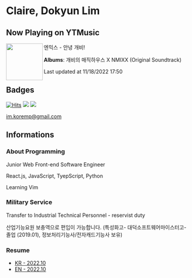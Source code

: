 # Claire, Dokyun Lim

## Now Playing on YTMusic

[<img align="left" width="100" src="https://lh3.googleusercontent.com/IxUjjLEzLb7milQO_8WPoM2af_ojbLQA2slmsb9Yk21_FSaR0vapc9MThVWRPS8N7_XJjFvTLB2AnpAG">](https://music.youtube.com/watch?v=uDqsmkoKGUs)

엔믹스 - 안녕 개비!

**Albums**: 개비의 매직하우스 X NMIXX (Original Soundtrack)

Last updated at 11/18/2022 17:50

## Badges

[![Hits](https://hits.seeyoufarm.com/api/count/incr/badge.svg?url=https%3A%2F%2Fgithub.com%2Fkoremp%2Fkormep&count_bg=%2379C83D&title_bg=%23555555&icon=&icon_color=%23E7E7E7&title=hits&edge_flat=false)](https://hits.seeyoufarm.com)
<a href="https://dev.to/koremp"><img src="https://img.shields.io/badge/dev.to-0A0A0A?style=for-the-badge&logo=devdotto&logoColor=white"/></a>
<a href="https://www.linkedin.com/in/koremp"><img src="https://img.shields.io/badge/LinkedIn-0077B5?style=flat-square&logo=linkedin&logoColor=white"/></a>

im.koremp@gmail.com

## Informations

### About Programming

Junior Web Front-end Software Engineer

React.js, JavaScript, TyepScript, Python

Learning Vim

### Military Service

Transfer to Industrial Technical Personnel - reservist duty

산업기능요원 보충역으로 편입이 가능합니다. (특성화고- 대덕소프트웨어마이스터고- 졸업 (2019.01), 정보처리기능사/전자캐드기능사 보유)

### Resume

* [KR - 2022.10](./resume/README.md)
* [EN - 2022.10](./resume/README.en.md)
